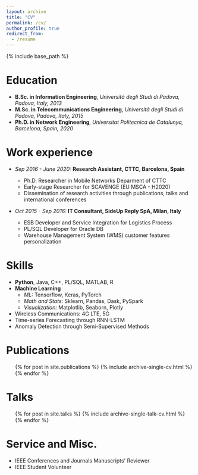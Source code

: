 ```yaml
---
layout: archive
title: "CV"
permalink: /cv/
author_profile: true
redirect_from:
  - /resume
---
```


{% include base_path %}

Education
======
* **B.Sc. in Information Engineering**, *Università degli Studi di Padova, Padova, Italy, 2013*
* **M.Sc. in Telecommunications Engineering**, *Università degli Studi di Padova, Padova, Italy, 2015*
* **Ph.D. in Network Engineering**, *Universitat Politecnica de Catalunya, Barcelona, Spain, 2020*


Work experience
======
* *Sep 2016 - June 2020:* **Research Assistant, CTTC, Barcelona, Spain**
  * Ph.D. Researcher in Mobile Networks Deparment of CTTC
  * Early-stage Researcher for SCAVENGE (EU MSCA - H2020)
  * Dissemination of research activities through publications, talks and international conferences

* *Oct 2015 - Sep 2016:* **IT Consultant, SideUp Reply SpA, Milan, Italy**
  * ESB Developer and Service Integration for Logistics Process
  * PL/SQL Developer for Oracle DB
  * Warehouse Management System (WMS) customer features personalization

  
Skills
======
* **Python**, Java, C++, PL/SQL, MATLAB, R
* **Machine Learning**
  * *ML:* Tensorflow, Keras, PyTorch
  * *Math and Stats:* Sklearn, Pandas, Dask, PySpark
  * *Visualization:* Matplotlib, Seaborn, Plotly
* Wireless Communications: 4G LTE, 5G
* Time-series Forecasting through RNN-LSTM
* Anomaly Detection through Semi-Supervised Methods

Publications
======
  <ul>{% for post in site.publications %}
    {% include archive-single-cv.html %}
  {% endfor %}</ul>
  
Talks
======
  <ul>{% for post in site.talks %}
    {% include archive-single-talk-cv.html %}
  {% endfor %}</ul>
  
  
Service and Misc.
======
* IEEE Conferences and Journals Manuscripts' Reviewer
* IEEE Student Volunteer
